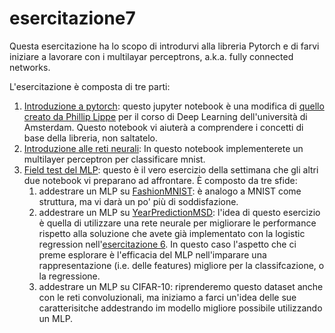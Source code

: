 # esercitazione7

Questa esercitazione ha lo scopo di introdurvi alla libreria Pytorch e di farvi iniziare a lavorare 
con i multilayar perceptrons, a.k.a. fully connected networks. 

L'esercitazione è composta di tre parti:

1. [Introduzione a pytorch](Introduction_to_PyTorch.ipynb): questo jupyter notebook è una modifica di 
[quello creato da Phillip Lippe](https://uvadlc-notebooks.readthedocs.io/en/latest/tutorial_notebooks/tutorial2/Introduction_to_PyTorch.html) per il corso di Deep Learning dell'università di Amsterdam.
Questo notebook vi aiuterà a comprendere i concetti di base della libreria, non saltatelo.
2. [Introduzione alle reti neurali](Introduction_to_NeuralNetworks_using_PyTorch.ipynb): In questo notebook 
   implementerete un multilayer perceptron per classificare mnist. 
3. [Field test del MLP](): questo è il vero esercizio della settimana che gli altri due notebook vi preparano ad 
   affrontare. È composto da tre sfide:
   1. addestrare un MLP su [FashionMNIST](https://github.com/zalandoresearch/fashion-mnist): è analogo a MNIST come 
      struttura, ma vi darà un po' più di soddisfazione.
   2. addestrare un MLP su [YearPredictionMSD](https://archive.ics.uci.edu/ml/datasets/YearPredictionMSD): l'idea di 
      questo esercizio è quella di utilizzare una rete neurale per migliorare le performance rispetto alla soluzione 
      che avete già implementato con la logistic regression nell'[esercitazione 6](https://github.com/Sapienza-AI-Lab/esercitazione6-22-23). In questo caso l'aspetto che ci 
      preme esplorare è l'efficacia del MLP nell'imparare una rappresentazione (i.e. delle features) migliore per la 
      classifcazione, o la regressione.
   3. addestrare un MLP su CIFAR-10: riprenderemo questo dataset anche con le reti convoluzionali, ma iniziamo a 
      farci un'idea delle sue caratterisitche addestrando im modello migliore possibile utilizzando un MLP.
